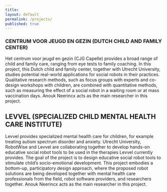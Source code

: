 ```yaml
---
title:
layout: default
permalink: /projects/
published: true
---
```



### CENTRUM VOOR JEUGD EN GEZIN (DUTCH CHILD AND FAMILY CENTER)
Het centrum voor jeugd en gezin (CJG Capelle) provides a broad range of child and family care, ranging from eye tests to family coaching. In this project, this Dutch child and family center, together with Utrecht University, studies potential real-world applications for social robots in their practices. Qualitative research methods, such as focus groups with experts and co-design workshops with children, are combined with quantitative methods, such as measuring the effect of a social robot in a waiting room or at mass vaccination days. Anouk Neerincx acts as the main researcher in this project.

## LEVVEL (SPECIALIZED CHILD MENTAL HEALTH CARE INSTITUTE)
Levvel provides specialized mental health care for children, for example treating autism spectrum disorder and anxiety. Utrecht University, RobotWise and Levvel are collaborating together to develop hands-on educative social robot tools to be used in the therapies Levvel currently provides. The goal of the project is to design educative social robot tools to stimulate child’s socio-emotional development. This project embodies a bottom-up, participatory design approach, where the proposed robot solutions are being developed together with mental health care professionals from the field, robot software providers, and researchers together. Anouk Neerincx acts as the main researcher in this project.